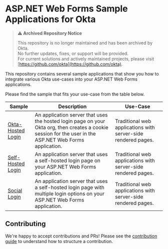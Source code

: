 # ASP.NET Web Forms Sample Applications for Okta

> **⚠️ Archived Repository Notice**
>
> This repository is no longer maintained and has been archived by Okta.  
> No further updates, fixes, or support will be provided.  
> For current solutions and actively maintained projects, please visit [https://github.com/okta](https://github.com/okta).
> 
> 
This repository contains several sample applications that show you how to integrate various Okta use-cases into your ASP.NET Web Forms applications.

Please find the sample that fits your use-case from the table below.

| Sample | Description | Use-Case |
|--------|-------------|----------|
| [Okta-Hosted Login](/okta-hosted-login) | An application server that uses the hosted login page on your Okta org, then creates a cookie session for the user in the ASP.NET Web Forms application. | Traditional web applications with server-side rendered pages. |
| [Self-Hosted Login](/self-hosted-login) | An application server that uses a self-hosted login page on your ASP.NET Web Forms application. | Traditional web applications with server-side rendered pages. |
| [Social Login](/social-login) | An application server that uses a self-hosted login page with multiple login options on your ASP.NET Web Forms application. | Traditional web applications with server-side rendered pages. |

## Contributing
 
We're happy to accept contributions and PRs! Please see the [contribution guide](CONTRIBUTING.md) to understand how to structure a contribution.